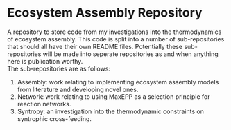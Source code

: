 # Ecosystem Assembly Repository
A repository to store code from my investigations into the thermodynamics of ecosystem assembly.
This code is split into a number of sub-repositories that should all have their own README files.
Potentially these sub-repositories will be made into seperate repositories as and when anything here is publication worthy.\
The sub-repositories are as follows:
1) Assembly: work relating to implementing ecosystem assembly models from literature and developing novel ones.
2) Network: work relating to using MaxEPP as a selection principle for reaction networks.
3) Syntropy: an investigation into the thermodynamic constraints on syntrophic cross-feeding.
